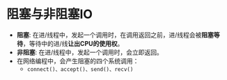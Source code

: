 # 阻塞与非阻塞IO
- **阻塞**: 在进/线程中，发起一个调用时，在调用返回之前，进/线程会被**阻塞等待**，等待中的进/线**让出CPU的使用权**。
- **非阻塞**: 在进/线程中，发起一个调用时，会立即返回。
- 在网络编程中，会产生阻塞的四个系统调用：
  - `connect()、accept()、send()、recv()`
